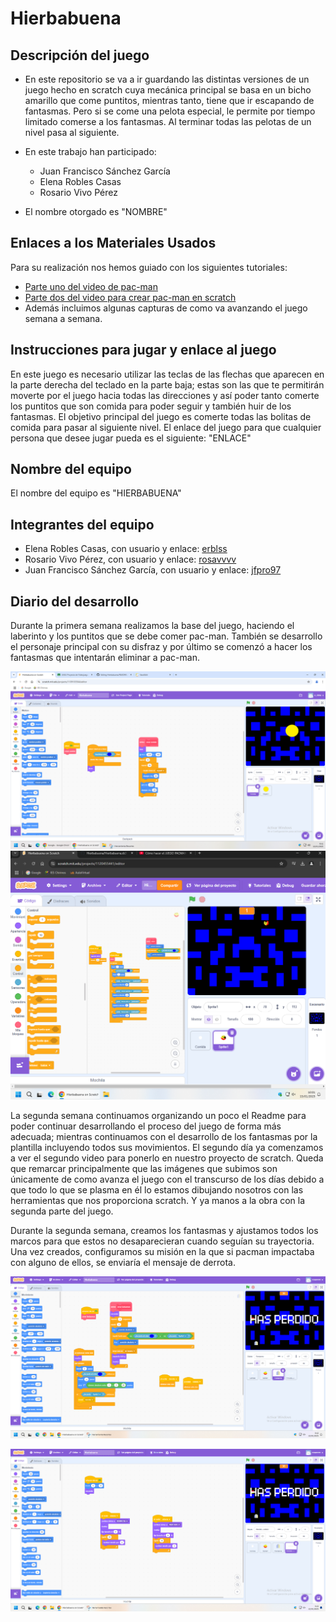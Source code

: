 
# Hierbabuena

## Descripción del juego

 - En este repositorio se va a ir guardando las distintas versiones de un juego hecho en scratch cuya mecánica principal se basa en un bicho amarillo que come puntitos, mientras tanto, tiene que ir escapando de fantasmas. Pero si se come una pelota especial, le permite por tiempo limitado comerse a los fantasmas. Al terminar todas las pelotas de un nivel pasa al siguiente.
 - En este trabajo han participado:
	 - Juan Francisco Sánchez García
	 - Elena Robles Casas 
	 - Rosario Vivo Pérez

-  El nombre otorgado es "NOMBRE"


## Enlaces a los Materiales Usados

Para su realización nos hemos guiado con los siguientes tutoriales:
 - [Parte uno del video de pac-man](https://www.youtube.com/watch?v=nRkC6GpDKjQ)
 - [Parte dos del video para crear pac-man en scratch](https://www.youtube.com/watch?v=wUzN7DxgTxA&pp=ygUfY29tbyBoYWNlciBlbCBqdWVnbyBkZSBwYWNtYW4gMg==)
 - Además incluimos algunas capturas de como va avanzando el juego semana a semana.

## Instrucciones para jugar y enlace al juego
En este juego es necesario utilizar las teclas de las flechas que aparecen en la parte derecha del teclado en la parte baja; estas son las que te permitirán moverte por el juego hacia todas las direcciones y así poder tanto comerte los puntitos que son comida para poder seguir y también huir de los fantasmas. 
El objetivo principal del juego es comerte todas las bolitas de comida para pasar al siguiente nivel.
El enlace del juego para que cualquier persona que desee jugar pueda es el siguiente: "ENLACE"

## Nombre del equipo
El nombre del equipo es "HIERBABUENA"

## Integrantes del equipo
   - Elena Robles Casas, con usuario y enlace: [erblss](https://github.com/erblss)
 - Rosario Vivo Pérez, con usuario y enlace: [rosavvvv](https://github.com/rosavvvv)
 - Juan Francisco Sánchez García, con usuario y enlace:  [jfpro97](https://github.com/jfpro97) 

## Diario del desarrollo
Durante la primera semana realizamos la base del juego, haciendo el laberinto y los puntitos que se debe comer pac-man. También se desarrollo el personaje principal con su disfraz y por último se comenzó a hacer los fantasmas que intentarán eliminar a pac-man. 

![enter image description here](https://raw.githubusercontent.com/erblss/Hierbabuena/refs/heads/main/imagenes/Captura%20de%20pantalla%202025-01-14.png)
![](https://raw.githubusercontent.com/erblss/Hierbabuena/refs/heads/main/imagenes/Captura%20de%20pantalla%202025-01-15%20100130.png)


La segunda semana continuamos organizando un poco el Readme para poder continuar desarrollando el proceso del juego de forma más adecuada; mientras continuamos con el desarrollo de los fantasmas por la plantilla incluyendo todos sus movimientos. El segundo día ya comenzamos a ver el segundo video para ponerlo en nuestro proyecto de scratch. Queda que remarcar principalmente que las imágenes que subimos son únicamente de como avanza el juego con el transcurso de los días debido a que todo lo que se plasma en él lo estamos dibujando nosotros con las herramientas que nos proporciona scratch. Y ya manos a la obra con la segunda parte del juego.


Durante la segunda semana, creamos los fantasmas y ajustamos todos los marcos para que estos no desaparecieran cuando seguían su trayectoria. Una vez creados, configuramos su misión en la que si pacman impactaba con alguno de ellos, se enviaría el mensaje de derrota.

![enter image description here](https://raw.githubusercontent.com/erblss/Hierbabuena/refs/heads/main/imagenes/Captura%20de%20pantalla%202025-01-22%20094229.png)
 
![enter image description here](https://raw.githubusercontent.com/erblss/Hierbabuena/refs/heads/main/imagenes/Captura%20de%20pantalla%202025-01-22%20094353.png)
